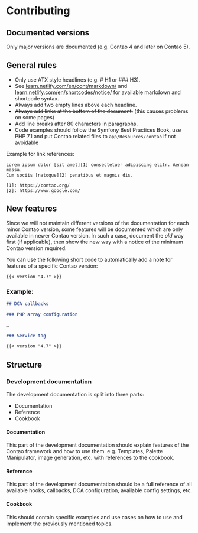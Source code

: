# Contributing


## Documented versions

Only major versions are documented (e.g. Contao 4 and later on Contao 5).


## General rules

* Only use ATX style headlines (e.g. # H1 or ### H3).
* See [learn.netlify.com/en/cont/markdown/](https://learn.netlify.com/en/cont/markdown/) and [learn.netlify.com/en/shortcodes/notice/](https://learn.netlify.com/en/shortcodes/) for available markdown and shortcode syntax.
* Always add two empty lines above each headline.
* ~~Always add links at the bottom of the document.~~ (this causes problems on some pages)
* Add line breaks after 80 characters in paragraphs.
* Code examples should follow the Symfony Best Practices Book, use PHP 7.1 and
put Contao related files to `app/Resources/contao` if not avoidable

Example for link references:
```
Lorem ipsum dolor [sit amet][1] consectetuer adipiscing elitr. Aenean massa. 
Cum sociis [natoque][2] penatibus et magnis dis.

[1]: https://contao.org/
[2]: https://www.google.com/
```


## New features

Since we will not maintain different versions of the documentation for each minor 
Contao version, some features will be documented which are only available in newer 
Contao version. In such a case, document the _old_ way first (if applicable), then 
show the new way with a notice of the minimum Contao version required.

You can use the following short code to automatically add a note for features of a 
specific Contao version:

```
{{< version "4.7" >}}
```


### Example:

```markdown
## DCA callbacks

### PHP array configuration 

…

### Service tag

{{< version "4.7" >}}
```


## Structure


### Development documentation

The development documentation is split into three parts:

* Documentation
* Reference
* Cookbook


#### Documentation

This part of the development documentation should explain features of the Contao framework and how to use them. e.g. Templates, Palette Manipulator, image generation, etc. with references to the cookbook.


#### Reference

This part of the development documentation should be a full reference of all available hooks, callbacks, DCA configuration, available config settings, etc.


#### Cookbook

This should contain specific examples and use cases on how to use and implement the previously mentioned topics.
